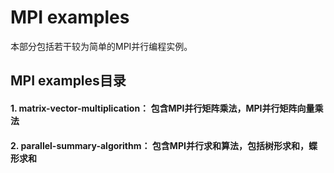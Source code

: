 # MPI examples

本部分包括若干较为简单的MPI并行编程实例。

## MPI examples目录
#### 1. matrix-vector-multiplication： 包含MPI并行矩阵乘法，MPI并行矩阵向量乘法
#### 2. parallel-summary-algorithm：   包含MPI并行求和算法，包括树形求和，蝶形求和

